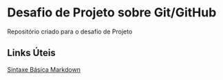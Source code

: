 # Desafio  de Projeto  sobre Git/GitHub
Repositório criado para o desafio de Projeto

## Links Úteis
[Sintaxe Básica Markdown](https://www.markdownguide.org/basic-syntax/)


